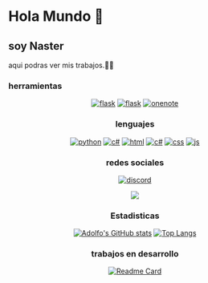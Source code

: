 # Hola Mundo 👋

## soy Naster

aqui podras ver mis trabajos.🧑‍💻

### herramientas

<div align="center">

[![flask](https://img.shields.io/badge/Bootstrap-000000?style=for-the-badge&logo=flask&logoColor=white)](https://github.com/naster3) <!-- Flask -->
[![flask](https://img.shields.io/badge/flask-000000?style=for-the-badge&logo=flask&logoColor=white)](https://github.com/naster3) <!-- Flask -->
[![onenote](https://img.shields.io/badge/OneNote-7719aa?style=for-the-badge&logo=microsoft-onenote&logoColor=white)](https://github.com/naster3) <!-- Microsoft OneNote -->


### lenguajes

<div align="center">

[![python](https://img.shields.io/badge/python-3776ab?style=for-the-badge&logo=python&logoColor=white)](https://github.com/naster3)<!-- Python -->
[![c#](https://img.shields.io/badge/cscharp-512BD4?style=for-the-badge&logo=CSharp&logoColor=white)](https://github.com/naster3)
[![html](https://img.shields.io/badge/html-e34f26?style=for-the-badge&logo=html5&logoColor=white)](https://github.com/naster3) <!-- Html -->
[![c#](https://img.shields.io/badge/react-61DAFB?style=for-the-badge&logo=react&logoColor=white)](https://github.com/naster3)
[![css](https://img.shields.io/badge/css3-1572b6?style=for-the-badge&logo=css3&logoColor=white)](https://github.com/naster3) <!-- CSS3 -->
[![js](https://img.shields.io/badge/javascript-f7df1e?style=for-the-badge&logo=javascript&logoColor=white)](https://github.com/naster3) <!-- JS -->

### redes sociales

<div align="center">
  
<a href="https://instagram.com/m_adolfo8" target="_blank">
<!--<img src=https://img.shields.io/badge/instagram-F4A98F.svg?&style=for-the-badge&logo=instagram&logoColor=white alt=instagram style="margin-bottom: 5px;" />-->
  
<!--[![telegram](https://img.shields.io/badge/telegram-26a5e4?style=for-the-badge&logo=telegram&logoColor=white)](https://github.com/naster3)   -->
  [![discord](https://img.shields.io/badge/discord-7289da?style=for-the-badge&logo=discord&logoColor=white)](https://github.com/naster3)
<!--<a href="https://twitter.com/" target="_blank">
<img src="https://img.shields.io/badge/Twitter-8FC3F4?style=for-the-badge&logo=twitter&logoColor=white" target="_blank"> -->

<a href="https://www.linkedin.com/" target="_blank">
<img src="https://img.shields.io/badge/LinkedIn-4B49B9?style=for-the-badge&logo=LinkedIn&logoColor=white" target="_blank"> 

 </a>
  
### Estadisticas
  
  [![Adolfo's GitHub stats](https://github-readme-stats.vercel.app/api?username=naster3&show_icons=true&theme=tokyonight)](https://github.com/naster3)
  [![Top Langs](https://github-readme-stats.vercel.app/api/top-langs/?username=naster3&langs_count=10)](https://github.com/anuraghazra/github-readme-stats)
  
### trabajos en desarrollo

  [![Readme Card](https://github-readme-stats.vercel.app/api/pin/?username=naster3&repo=reproductor&title_color=fff&icon_color=f9f9f9&text_color=9f9f9f&bg_color=151515)](https://github.com/nasrter3/reproductor)
<!--
**naster3/naster3** is a ✨ _special_ ✨ repository because its `README.md` (this file) appears on your GitHub profile.

Here are some ideas to get you started:

- 🔭 I’m currently working on ...
- 🌱 I’m currently learning ...
- 👯 I’m looking to collaborate on ...
- 🤔 I’m looking for help with ...
- 💬 Ask me about ...
- 📫 How to reach me: ...
- 😄 Pronouns: ...
- ⚡ Fun fact: ...
-->
